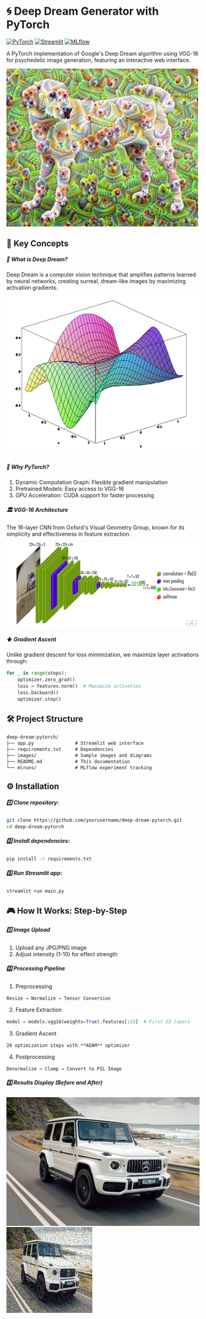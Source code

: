 # 🌀 Deep Dream Generator with PyTorch

[![PyTorch](https://img.shields.io/badge/PyTorch-2.0+-red.svg)](https://pytorch.org/)
[![Streamlit](https://img.shields.io/badge/Streamlit-Web%20UI-FF4B4B.svg)](https://streamlit.io/)
[![MLflow](https://img.shields.io/badge/MLflow-Experiment%20Tracking-%230099cc.svg)](https://mlflow.org/)

A PyTorch implementation of Google's Deep Dream algorithm using VGG-16 for psychedelic image generation, featuring an interactive web interface.

![Deep Dream Example](/images/example.png) 

## 🧠 Key Concepts

##### 🌌 What is Deep Dream?
Deep Dream is a computer vision technique that amplifies patterns learned by neural networks, creating surreal, dream-like images by maximizing activation gradients.

![Deep Dream Process](/images/gradient_ascent.png) 

##### 🚀 Why PyTorch?
1. Dynamic Computation Graph: Flexible gradient manipulation
2. Pretrained Models: Easy access to VGG-16
3. GPU Acceleration: CUDA support for faster processing

##### 🏛️ VGG-16 Architecture
The 16-layer CNN from Oxford's Visual Geometry Group, known for its simplicity and effectiveness in feature extraction.

![Deep Dream Process](/images/vgg16.jpg) 

##### ⬆️ Gradient Ascent
Unlike gradient descent for loss minimization, we maximize layer activations through:

```python
for _ in range(steps):
    optimizer.zero_grad()
    loss = features.norm()  # Maximize activation
    loss.backward()
    optimizer.step()
```

## 🛠️ Project Structure

```plaintext
deep-dream-pytorch/
├── app.py               # Streamlit web interface
├── requirements.txt     # Dependencies
├── images/              # Sample images and diagrams
├── README.md            # This documentation
└── mlruns/              # MLflow experiment tracking
```

## ⚙️ Installation

##### 1️⃣ Clone repository:
```bash
git clone https://github.com/yourusername/deep-dream-pytorch.git
cd deep-dream-pytorch
```

##### 2️⃣ Install dependencies:
```bash
pip install -r requirements.txt
```
##### 3️⃣ Run Streamlit app:
```bash
streamlit run main.py
```

## 🎮 How It Works: Step-by-Step

##### 1️⃣ Image Upload
1. Upload any JPG/PNG image
2. Adjust intensity (1-10) for effect strength

##### 2️⃣ Processing Pipeline
1. Preprocessing
```plaintext
Resize → Normalize → Tensor Conversion
```
2. Feature Extraction
```python
model = models.vgg16(weights=True).features[:23]  # First 23 layers
```
3. Gradient Ascent
```plaintext
20 optimization steps with **ADAM** optimizer
```
4. Postprocessing
```plaintext
Denormalize → Clamp → Convert to PIL Image
```

##### 3️⃣ Results Display (Before and After)
![Deep Dream Process](/images/before.jpg) 
![Deep Dream Process](/images/after.jpg) 
